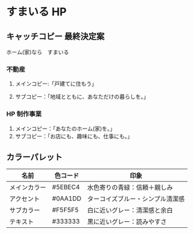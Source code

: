 # すまいる HP

## キャッチコピー 最終決定案

ホーム(家)なら　すまいる

### 不動産

1.  メインコピー:「戸建てに住もう」

1.  サブコピー：「地域とともに、あなただけの暮らしを。」

### HP 制作事業

1.  メインコピー：「あなたのホーム(家)を。」
1.  サブコピー：「お店にも、趣味にも、仕事にも。」

## カラーパレット

| 名前         | 色コード | 印象                             |
| ------------ | -------- | -------------------------------- |
| メインカラー | #5EBEC4  | 水色寄りの青緑：信頼＋親しみ     |
| アクセント   | #0AA1DD  | ターコイズブルー・シンプル清潔感 |
| サブカラー   | #F5F5F5  | 白に近いグレー：清潔感と余白     |
| テキスト     | #333333  | 黒に近いグレー：読みやすさ       |
